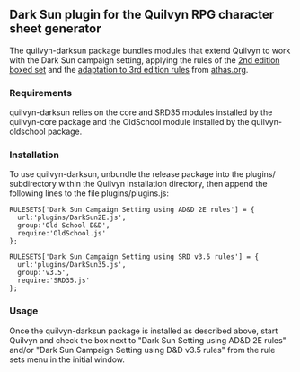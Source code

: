 ## Dark Sun plugin for the Quilvyn RPG character sheet generator

The quilvyn-darksun package bundles modules that extend Quilvyn to work with
the Dark Sun campaign setting, applying the rules of the
<a href="https://www.drivethrurpg.com/product/17169/Dark-Sun-Boxed-Set-2e">2nd edition boxed set</a> and the
<a href="https://athas.org/products/ds3/documents/109">adaptation to 3rd edition rules</a> from <a href="https://athas.org">athas.org</a>.

### Requirements

quilvyn-darksun relies on the core and SRD35 modules installed by the
quilvyn-core package and the OldSchool module installed by the
quilvyn-oldschool package.

### Installation

To use quilvyn-darksun, unbundle the release package into the plugins/
subdirectory within the Quilvyn installation directory, then append the
following lines to the file plugins/plugins.js:

    RULESETS['Dark Sun Campaign Setting using AD&D 2E rules'] = {
      url:'plugins/DarkSun2E.js',
      group:'Old School D&D',
      require:'OldSchool.js'
    };

    RULESETS['Dark Sun Campaign Setting using SRD v3.5 rules'] = {
      url:'plugins/DarkSun35.js',
      group:'v3.5',
      require:'SRD35.js'
    };

### Usage

Once the quilvyn-darksun package is installed as described above, start Quilvyn
and check the box next to "Dark Sun Setting using AD&D 2E rules" and/or "Dark
Sun Campaign Setting using D&D v3.5 rules" from the rule sets menu in the
initial window.
